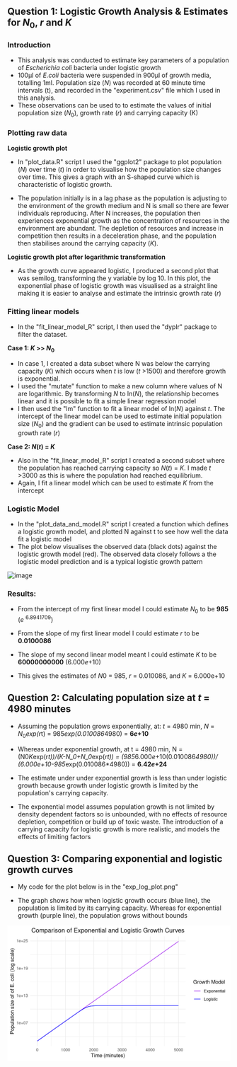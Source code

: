 ## Question 1: Logistic Growth Analysis & Estimates for $N_0$, $r$ and $K$

### Introduction

* This analysis was conducted to estimate key parameters of a population of *Escherichia coli* bacteria under logistic growth 
* 100μl of *E.coli* bacteria were suspended in 900μl of growth media, totalling 1ml. Population size (*N*) was recorded at 60 minute time intervals (t), and recorded in the "experiment.csv" file which I used in this analysis.
* These observations can be used to to estimate the values of initial population size ($N_0$), growth rate ($r$) and carrying capacity (K)

### Plotting raw data

**Logistic growth plot**

* In  "plot_data.R" script I used the "ggplot2" package to plot population ($N$) over time ($t$) in order to visualise how the population size changes over time. This gives a graph with an S-shaped curve which is characteristic of logistic growth.
  
* The population initially is in a lag phase as the population is adjusting to the environment of the growth medium and N is small so there are fewer individuals reproducing. After N increases, the population then experiences exponential growth as the concentration of resources in the environment are abundant. The depletion of resources and increase in competition then results in a deceleration phase, and the population then stabilises around the carrying capacity ($K$).

**Logistic growth plot after logarithmic transformation**
  
* As the growth curve appeared logistic, I produced a second plot that was semilog, transforming the y variable by log 10. In this plot, the exponential phase of logistic growth was visualised as a straight line making it is easier to analyse and estimate the intrinsic growth rate ($r$)

### Fitting linear models

* In the "fit_linear_model_R" script, I then used the "dyplr" package to filter the dataset.

**Case 1: $K$ >> $N_0$**
* In case 1, I created a data subset where N was below the carrying capacity ($K$) which occurs when $t$ is low ($t$ >1500) and therefore growth is exponential. 
* I used the "mutate" function to make a new column where values of N are logarithmic. By transforming $N$ to ln($N$), the relationship becomes linear and it is possible to fit a simple linear regression model
* I then used the "lm" function to fit a linear model of ln($N$) against $t$. The intercept of the linear model can be used to estimate initial population size ($N_0$) and the gradient can be used to estimate intrinsic population growth rate ($r$)

**Case 2: $N(t)$ = $K$**

* Also in the "fit_linear_model_R" script I created a second subset where the population has reached carrying capacity so $N$($t$) = $K$. I made $t$ >3000 as this is where the population had reached equilibrium.
* Again, I fit a linear model which can be used to estimate $K$ from the intercept

### Logistic Model

* In the "plot_data_and_model.R" script I created a function which defines a logistic growth model, and plotted N against t to see how well the data fit a logistic model
* The plot below visualises the observed data (black dots) against the logistic growth model (red). The observed data closely follows a the logistic model prediction and is a typical logistic growth pattern 

![image](https://github.com/user-attachments/assets/86b37b39-99ba-4f7a-839b-bd10a9250241)

### Results:

* From the intercept of my first linear model I could estimate $N_0$ to be **985** ($e$ <sup>6.8941709</sup>)
* From the slope of my first linear model I could estimate $r$ to be **0.0100086**
* The slope of my second linear model meant I could estimate $K$ to be **60000000000** (6.000$e$+10)
   
* This gives the estimates of $N0$ = 985, $r$ = 0.010086, and $K$ = 6.000e+10

## Question 2: Calculating population size at $t$ = 4980 minutes

* Assuming the population grows exponentially, at: $t$ = 4980 min, $N$ = $N_0$*exp(r*t) = 985*exp(0.010086*4980) = **6$e$+10**
  
* Whereas under exponential growth, at t = 4980 min, N = (N0*K*exp(r*t))/(K-N_0+N_0*exp($r$*$t$)) = (985*6.000$e$+10(0.010086*4980))/ (6.000$e$+10-985*exp(0.010086*4980)) = **6.42$e$+24**

* The estimate under under exponential growth is less than under logistic growth because growth under logistic growth is limited by the population's carrying capacity.
* The exponential model assumes population growth is not limited by density dependent factors so is unbounded, with no effects of resource depletion, competition or build up of toxic waste. The introduction of a carrying capacity for logistic growth is more realistic, and models the effects of limiting factors

## Question 3: Comparing exponential and logistic growth curves

* My code for the plot below is in the "exp_log_plot.png"
  
* The graph shows how when logistic growth occurs (blue line), the population is limited by its carrying capacity. Whereas for exponential growth (purple line), the population grows without bounds

![My Plot](exp_log_plot.png)
